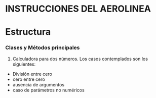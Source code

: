 INSTRUCCIONES DEL AEROLINEA
===============================

# Estructura

### Clases y Métodos principales

1. Calculadora para dos números. Los casos contemplados son los siguientes:
- División entre cero
- cero entre cero
- ausencia de argumentos
- caso de parámetros no numéricos


